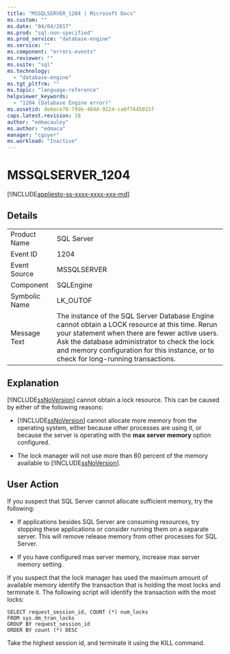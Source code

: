 ```yaml
---
title: "MSSQLSERVER_1204 | Microsoft Docs"
ms.custom: ""
ms.date: "04/04/2017"
ms.prod: "sql-non-specified"
ms.prod_service: "database-engine"
ms.service: ""
ms.component: "errors-events"
ms.reviewer: ""
ms.suite: "sql"
ms.technology: 
  - "database-engine"
ms.tgt_pltfrm: ""
ms.topic: "language-reference"
helpviewer_keywords: 
  - "1204 (Database Engine error)"
ms.assetid: de6ece78-79de-484d-9224-ca0f7645815f
caps.latest.revision: 18
author: "edmacauley"
ms.author: "edmaca"
manager: "cguyer"
ms.workload: "Inactive"
---
```

# MSSQLSERVER_1204
[!INCLUDE[appliesto-ss-xxxx-xxxx-xxx-md](../../includes/appliesto-ss-xxxx-xxxx-xxx-md.md)]
  
## Details  
  
|||  
|-|-|  
|Product Name|SQL Server|  
|Event ID|1204|  
|Event Source|MSSQLSERVER|  
|Component|SQLEngine|  
|Symbolic Name|LK_OUTOF|  
|Message Text|The instance of the SQL Server Database Engine cannot obtain a LOCK resource at this time. Rerun your statement when there are fewer active users. Ask the database administrator to check the lock and memory configuration for this instance, or to check for long-running transactions.|  
  
## Explanation  
[!INCLUDE[ssNoVersion](../../includes/ssnoversion-md.md)] cannot obtain a lock resource. This can be caused by either of the following reasons:  
  
-   [!INCLUDE[ssNoVersion](../../includes/ssnoversion-md.md)] cannot allocate more memory from the operating system, either because other processes are using it, or because the server is operating with the **max server memory** option configured.  
  
-   The lock manager will not use more than 60 percent of the memory available to [!INCLUDE[ssNoVersion](../../includes/ssnoversion-md.md)].  
  
## User Action  
If you suspect that SQL Server cannot allocate sufficient memory, try the following:  
  
-   If applications besides SQL Server are consuming resources, try stopping these applications or consider running them on a separate server. This will remove release memory from other processes for SQL Server.  
  
-   If you have configured max server memory, increase max server memory setting.  
  
If you suspect that the lock manager has used the maximum amount of available memory identify the transaction that is holding the most locks and terminate it. The following script will identify the transaction with the most locks:  
  
```  
SELECT request_session_id, COUNT (*) num_locks  
FROM sys.dm_tran_locks  
GROUP BY request_session_id   
ORDER BY count (*) DESC  
```  
  
Take the highest session id, and terminate it using the KILL command.  
  

